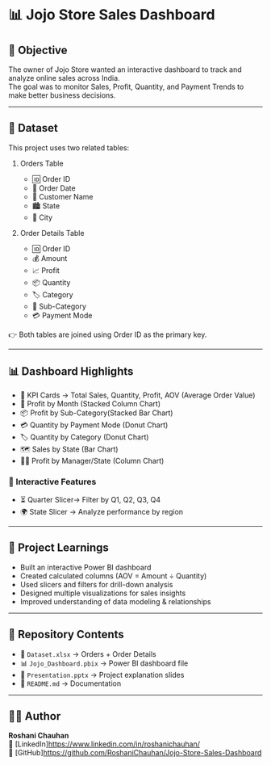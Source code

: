 # 📊 Jojo Store Sales Dashboard

## 🎯 Objective
The owner of Jojo Store wanted an interactive dashboard to  track and analyze online sales across India.  
The goal was to monitor Sales, Profit, Quantity, and Payment Trends to make better business decisions.

---

## 📂 Dataset
This project uses two related tables:

1. Orders Table
   - 🆔 Order ID  
   - 📅 Order Date  
   - 👤 Customer Name  
   - 🏙️ State  
   - 🌆 City  

2. Order Details Table
   - 🆔 Order ID  
   - 💰 Amount  
   - 📈 Profit  
   - 📦 Quantity  
   - 🏷️ Category  
   - 🔖 Sub-Category  
   - 💳 Payment Mode  

👉 Both tables are joined using Order ID as the primary key.

---

## 📊 Dashboard Highlights
- 📌 KPI Cards → Total Sales, Quantity, Profit, AOV (Average Order Value)  
- 📅 Profit by Month (Stacked Column Chart)  
- 📦 Profit by Sub-Category(Stacked Bar Chart)  
- 💳 Quantity by Payment Mode (Donut Chart)  
- 🏷️ Quantity by Category (Donut Chart)  
- 🗺️  Sales by State (Bar Chart)  
- 👩‍💼 Profit by Manager/State (Column Chart)  

### 🔹 Interactive Features
- ⏳ Quarter Slicer→ Filter by Q1, Q2, Q3, Q4  
- 🌍 State Slicer → Analyze performance by region  

---

## 🧠 Project Learnings
- Built an interactive Power BI dashboard 
- Created calculated columns (AOV = Amount ÷ Quantity)  
- Used slicers and filters for drill-down analysis  
- Designed multiple visualizations for sales insights  
- Improved understanding of data modeling & relationships 

---

## 📂 Repository Contents
- 📑 `Dataset.xlsx` → Orders + Order Details  
- 📊 `Jojo_Dashboard.pbix` → Power BI dashboard file  
- 🎥 `Presentation.pptx` → Project explanation slides  
- 📝 `README.md` → Documentation  

---






## 👩‍💻 Author
**Roshani Chauhan**  
🔗 [LinkedIn]https://www.linkedin.com/in/roshanichauhan/  
🔗 [GitHub]https://github.com/RoshaniChauhan/Jojo-Store-Sales-Dashboard

